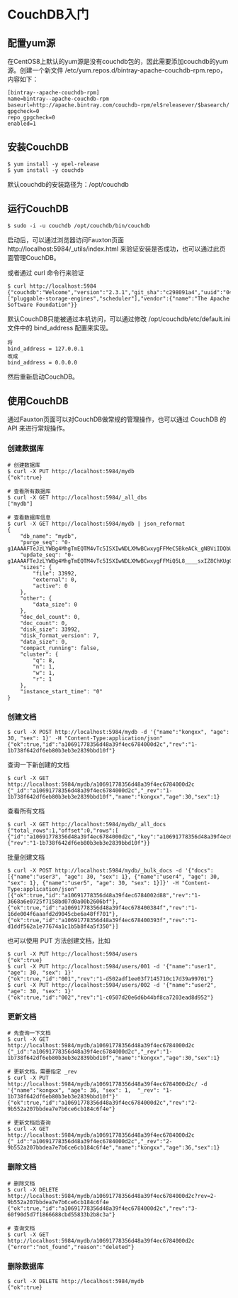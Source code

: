 # CouchDB入门

## 配置yum源

在CentOS8上默认的yum源是没有couchdb包的，因此需要添加couchdb的yum源。创建一个新文件 /etc/yum.repos.d/bintray-apache-couchdb-rpm.repo，内容如下：

``` shell
[bintray--apache-couchdb-rpm]
name=bintray--apache-couchdb-rpm
baseurl=http://apache.bintray.com/couchdb-rpm/el$releasever/$basearch/
gpgcheck=0
repo_gpgcheck=0
enabled=1
```

## 安装CouchDB

``` shell
$ yum install -y epel-release
$ yum install -y couchdb
```

默认couchdb的安装路径为：/opt/couchdb

## 运行CouchDB
``` shell
$ sudo -i -u couchdb /opt/couchdb/bin/couchdb
```

启动后，可以通过浏览器访问Fauxton页面 http://localhost:5984/_utils/index.html 来验证安装是否成功，也可以通过此页面管理CouchDB。

或者通过 curl 命令行来验证

``` shell
$ curl http://localhost:5984
{"couchdb":"Welcome","version":"2.3.1","git_sha":"c298091a4","uuid":"04de5436d56ab4a1a4ace6c16555fbe4","features":["pluggable-storage-engines","scheduler"],"vendor":{"name":"The Apache Software Foundation"}}
```

默认CouchDB只能被通过本机访问，可以通过修改 /opt/couchdb/etc/default.ini 文件中的 bind_address 配置来实现。

``` shell
将
bind_address = 127.0.0.1
改成
bind_address = 0.0.0.0
```

然后重新启动CouchDB。

## 使用CouchDB

通过Fauxton页面可以对CouchDB做常规的管理操作，也可以通过 CouchDB 的 API 来进行常规操作。

### 创建数据库

``` shell
# 创建数据库
$ curl -X PUT http://localhost:5984/mydb
{"ok":true}

# 查看所有数据库
$ curl -X GET http://localhost:5984/_all_dbs
["mydb"]

# 查看数据库信息
$ curl -X GET http://localhost:5984/mydb | json_reformat
{
    "db_name": "mydb",
    "purge_seq": "0-g1AAAAFTeJzLYWBg4MhgTmEQTM4vTc5ISXIwNDLXMwBCwxygFFMeC5BkeACk_gNBViIDQbUHIGrvE6N2AUTtfmLUNkDUzsevNikBSCbVE3RrkgNIXTxhdQogdfYE1SUyJMlDFGUBAD9sXo4",
    "update_seq": "0-g1AAAAFTeJzLYWBg4MhgTmEQTM4vTc5ISXIwNDLXMwBCwxygFFMiQ5L8____sxIZ8ChKUgCSSfaE1TmA1MUTVpcAUldPUF0eC5BkaABSQKXziVG7AKJ2PzFqD0DU3idG7QOIWpB7swBegl6O",
    "sizes": {
        "file": 33992,
        "external": 0,
        "active": 0
    },
    "other": {
        "data_size": 0
    },
    "doc_del_count": 0,
    "doc_count": 0,
    "disk_size": 33992,
    "disk_format_version": 7,
    "data_size": 0,
    "compact_running": false,
    "cluster": {
        "q": 8,
        "n": 1,
        "w": 1,
        "r": 1
    },
    "instance_start_time": "0"
}
```

### 创建文档

``` shell
$ curl -X POST http://localhost:5984/mydb -d '{"name":"kongxx", "age": 30, "sex": 1}' -H "Content-Type:application/json"
{"ok":true,"id":"a10691778356d48a39f4ec6784000d2c","rev":"1-1b738f642df6eb80b3eb3e2839bbd10f"}
```

查询一下新创建的文档

``` shell
$ curl -X GET http://localhost:5984/mydb/a10691778356d48a39f4ec6784000d2c
{"_id":"a10691778356d48a39f4ec6784000d2c","_rev":"1-1b738f642df6eb80b3eb3e2839bbd10f","name":"kongxx","age":30,"sex":1}
```

查看所有文档

``` shell
$ curl -X GET http://localhost:5984/mydb/_all_docs
{"total_rows":1,"offset":0,"rows":[
{"id":"a10691778356d48a39f4ec6784000d2c","key":"a10691778356d48a39f4ec6784000d2c","value":{"rev":"1-1b738f642df6eb80b3eb3e2839bbd10f"}}
```

批量创建文档

``` shell
$ curl -X POST http://localhost:5984/mydb/_bulk_docs -d '{"docs": [{"name":"user3", "age": 30, "sex": 1}, {"name":"user4", "age": 30, "sex": 1}, {"name":"user5", "age": 30, "sex": 1}]}' -H "Content-Type:application/json"
[{"ok":true,"id":"a10691778356d48a39f4ec6784002d88","rev":"1-3668a6e0725f7158bd07d0a00b2606bf"},{"ok":true,"id":"a10691778356d48a39f4ec678400384f","rev":"1-16de004f6aaafd2d9045cbe6a48ff701"},{"ok":true,"id":"a10691778356d48a39f4ec678400393f","rev":"1-d1ddf562a1e77674a1c1b5b8f4a5f350"}]
```

也可以使用 PUT 方法创建文档，比如

``` shell
$ curl -X PUT http://localhost:5984/users
{"ok":true}
$ curl -X PUT http://localhost:5984/users/001 -d '{"name":"user1", "age": 30, "sex": 1}'
{"ok":true,"id":"001","rev":"1-d502adf1ee03f7145710c17d39a99701"}
$ curl -X PUT http://localhost:5984/users/002 -d '{"name":"user2", "age": 30, "sex": 1}'
{"ok":true,"id":"002","rev":"1-c0507d20e6d6b44bf8ca7203ead8d952"}
```

### 更新文档

``` shell
# 先查询一下文档
$ curl -X GET http://localhost:5984/mydb/a10691778356d48a39f4ec6784000d2c
{"_id":"a10691778356d48a39f4ec6784000d2c","_rev":"1-1b738f642df6eb80b3eb3e2839bbd10f","name":"kongxx","age":30,"sex":1}

# 更新文档，需要指定 _rev
$ curl -X PUT http://localhost:5984/mydb/a10691778356d48a39f4ec6784000d2c/ -d '{"name":"kongxx", "age": 36, "sex": 1,  "_rev": "1-1b738f642df6eb80b3eb3e2839bbd10f"}'
{"ok":true,"id":"a10691778356d48a39f4ec6784000d2c","rev":"2-9b552a207bbdea7e7b6ce6cb184c6f4e"}

# 更新文档后查询
$ curl -X GET http://localhost:5984/mydb/a10691778356d48a39f4ec6784000d2c
{"_id":"a10691778356d48a39f4ec6784000d2c","_rev":"2-9b552a207bbdea7e7b6ce6cb184c6f4e","name":"kongxx","age":36,"sex":1}
```

### 删除文档

``` shell
# 删除文档
$ curl -X DELETE http://localhost:5984/mydb/a10691778356d48a39f4ec6784000d2c?rev=2-9b552a207bbdea7e7b6ce6cb184c6f4e
{"ok":true,"id":"a10691778356d48a39f4ec6784000d2c","rev":"3-60f90d5d7f1866688cbd55833b2b8c3a"}

# 查询文档
$ curl -X GET http://localhost:5984/mydb/a10691778356d48a39f4ec6784000d2c
{"error":"not_found","reason":"deleted"}
```

### 删除数据库

``` shell
$ curl -X DELETE http://localhost:5984/mydb
{"ok":true}
```
